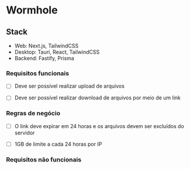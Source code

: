 # Wormhole

## Stack
- Web: Next.js, TailwindCSS
- Desktop: Tauri, React, TailwindCSS
- Backend: Fastify, Prisma

### Requisitos funcionais
- [ ] Deve ser possível realizar upload de arquivos
- [ ] Deve ser possível realizar download de arquivos por meio de um link


### Regras de negócio 
- [ ] O link deve expirar em 24 horas e os arquivos devem ser excluídos do servidor
- [ ] 1GB de limite a cada 24 horas por IP


### Requisitos não funcionais